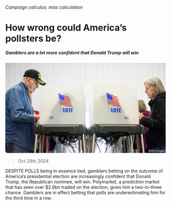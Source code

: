###### Campaign calculus: miss calculation

# How wrong could America’s pollsters be? 

##### Gamblers are a lot more confident that Donald Trump will win 

![image](images/20241102_USP508.jpg) 

> Oct 29th 2024 

DESPITE POLLS being in essence tied, gamblers betting on the outcome of America’s presidential election are increasingly confident that Donald Trump, the Republican nominee, will win. Polymarket, a prediction market that has seen over $2.6bn traded on the election, gives him a two-in-three chance. Gamblers are in effect betting that polls are underestimating him for the third time in a row. 

